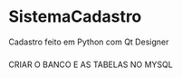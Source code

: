 # SistemaCadastro
Cadastro feito em Python com Qt Designer

#####
CRIAR O BANCO E AS TABELAS NO MYSQL

